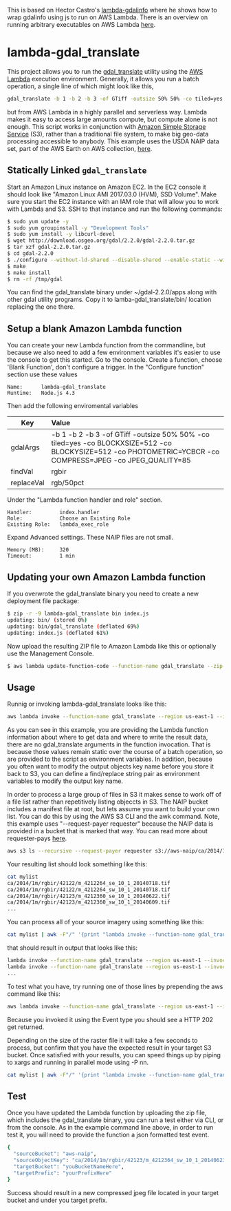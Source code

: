 This is based on Hector Castro's [lambda-gdalinfo](https://github.com/hectcastro/lambda-gdalinfo) where he shows how to wrap gdalinfo using js to run on AWS Lambda.
There is an overview on running arbitrary executables on AWS Lambda [here](https://aws.amazon.com/blogs/compute/running-executables-in-aws-lambda/).

# lambda-gdal_translate

This project allows you to run the [gdal_translate](http://www.gdal.org/gdal_translate.html) utility using the [AWS Lambda](https://aws.amazon.com/lambda/) execution environment.
Generally, it allows you run a batch operation, a single line of which might look like this,

```bash
gdal_translate -b 1 -b 2 -b 3 -of GTiff -outsize 50% 50% -co tiled=yes -co BLOCKXSIZE=512 -co BLOCKYSIZE=512' -co PHOTOMETRIC=YCBCR -co COMPRESS=JPEG -co JPEG_QUALITY='85' input.tif output.tif
```
but from AWS Lambda in a highly parallel and serverless way. Lambda makes it easy to access large amounts compute, but compute alone is not enough. This script works in conjunction with [Amazon Simple Storage Service](https://aws.amazon.com/s3) (S3), rather than a traditional file system, to make big geo-data processing accessible to anybody. This example uses the USDA NAIP data set, part of the AWS Earth on AWS collection, [here](https://aws.amazon.com/public-datasets/naip/). 

## Statically Linked `gdal_translate`

Start an Amazon Linux instance on Amazon EC2. In the EC2 console it should look like "Amazon Linux AMI 2017.03.0 (HVM), SSD Volume".  Make sure you start the EC2 instance with an IAM role that will allow you to work with Lambda and S3. SSH to that instance and run the following commands:

```bash
$ sudo yum update -y
$ sudo yum groupinstall -y "Development Tools"
$ sudo yum install -y libcurl-devel
$ wget http://download.osgeo.org/gdal/2.2.0/gdal-2.2.0.tar.gz
$ tar xzf gdal-2.2.0.tar.gz
$ cd gdal-2.2.0
$ ./configure --without-ld-shared --disable-shared --enable-static --with-curl --prefix /tmp/gdal
$ make
$ make install
$ rm -rf /tmp/gdal
```
You can find the gdal_translate binary under ~/gdal-2.2.0/apps along with other gdal utility programs. Copy it to lamba-gdal_translate/bin/ location replacing the one there.

## Setup a blank Amazon Lambda function

You can create your new Lambda function from the commandline, but because we also need to add a few environment variables it's easier to use the console to get this started.
Go to the console. Create a function, choose 'Blank Function', don't configure a trigger.
In the "Configure function" section use these values

```
Name:      lambda-gdal_translate 
Runtime:   Node.js 4.3  
```

Then add the following enviromental variables

| Key           | Value         | 
| ------------- |:-------------| 
| gdalArgs      |  -b 1 -b 2 -b 3 -of GTiff -outsize 50% 50% -co tiled=yes -co BLOCKXSIZE=512 -co BLOCKYSIZE=512 -co PHOTOMETRIC=YCBCR -co COMPRESS=JPEG -co JPEG_QUALITY=85 |
| findVal       | rgbir      | 
| replaceVal    | rgb/50pct      | 

Under the "Lambda function handler and role" section.

```
Handler:         index.handler
Role:            Choose an Existing Role
Existing Role:   lambda_exec_role
``` 
Expand Advanced settings. These NAIP files are not small.

```
Memory (MB):     320
Timeout:         1 min
```

## Updating your own Amazon Lambda function

If you overwrote the gdal_translate binary you need to create a new deployment file package:

```bash
$ zip -r -9 lambda-gdal_translate bin index.js
updating: bin/ (stored 0%)
updating: bin/gdal_translate (deflated 69%)
updating: index.js (deflated 61%)
```
Now upload the resulting ZIP file to Amazon Lambda like this or optionally use the Management Console.

```bash
$ aws lambda update-function-code --function-name gdal_translate --zip-file fileb://lambda-gdal_translate.zip
```

## Usage

Runnig or invoking lambda-gdal_translate looks like this:

```bash
aws lambda invoke --function-name gdal_translate --region us-east-1 --invocation-type Event --payload '{"sourceBucket": "aws-naip", "sourceObjectKey": "wi/2015/1m/rgbir/47090/m_4709061_sw_15_1_20150914.tif", "targetBucket": "yourBucketNameHere", "targetPrefix": "yourPrefixHere"}' log
```

As you can see in this example, you are providing the Lambda function information about where to get data and where to write the result data, there are no gdal_translate arguments in the function invocation. That is because those values remain static over the course of a batch operation, so are provided to the script as environment variables. In addition, because you often want to modify the output objects key name before you store it back to S3, you can define a find/replace string pair as environment variables to modify the output key name.


In order to process a large group of files in S3 it makes sense to work off of a file list rather than repetitively listing objeccts in S3. The NAIP bucket includes a manifest file at root, but lets assume you want to build your own list. You can do this by using the AWS S3 CLI and the awk command. Note, this example uses "--request-payer requester" because the NAIP data is provided in a bucket that is marked that way. You can read more about requester-pays [here](http://docs.aws.amazon.com/AmazonS3/latest/dev/RequesterPaysBuckets.html). 

```bash
aws s3 ls --recursive --request-payer requester s3://aws-naip/ca/2014/1m/rgbir | awk -F" " '{print $4}' > mylist
```
Your resulting list should look something like this:

```bash
cat mylist
ca/2014/1m/rgbir/42122/m_4212264_se_10_1_20140718.tif
ca/2014/1m/rgbir/42122/m_4212264_sw_10_1_20140718.tif
ca/2014/1m/rgbir/42123/m_4212360_se_10_1_20140622.tif
ca/2014/1m/rgbir/42123/m_4212360_sw_10_1_20140609.tif
...
```
You can process all of your source imagery using something like this:

```bash
cat mylist | awk -F"/" '{print "lambda invoke --function-name gdal_translate --region us-east-1 --invocation-type Event --payload \x27{\"sourceBucket\": \"aws-naip\",\"sourceObjectKey\": \""$0"\", \"targetBucket\": \"yourBucketNameHere\", \"targetPrefix\": \"yourPrefixHere\"}\x27 log" }'
```

that should result in output that looks like this:

```bash
lambda invoke --function-name gdal_translate --region us-east-1 --invocation-type Event --payload '{"sourceBucket": "aws-naip","sourceObjectKey": "ca/2014/1m/rgbir/42123/m_4212362_sw_10_1_20140622.tif", "targetBucket": "yourBucketNameHere", "targetPrefix": "yourPrefixHere"}' log
lambda invoke --function-name gdal_translate --region us-east-1 --invocation-type Event --payload '{"sourceBucket": "aws-naip","sourceObjectKey": "ca/2014/1m/rgbir/42123/m_4212363_se_10_1_20140622.tif", "targetBucket": "yourBucketNameHere", "targetPrefix": "yourPrefixHere"}' log
...
```

To test what you have, try running one of those lines by prepending the aws command like this:

```bash
aws lambda invoke --function-name gdal_translate --region us-east-1 --invocation-type Event --payload '{"sourceBucket": "aws-naip","sourceObjectKey": "ca/2014/1m/rgbir/42123/m_4212362_sw_10_1_20140622.tif", "targetBucket": "youBucketNameHere", "targetPrefix": "yourPrefixHere"}' log
```

Because you invoked it using the Event type you should see a HTTP 202 get returned.

Depending on the size of the raster file it will take a few seconds to process, but confirm that you have the expected result in your target S3 bucket. Once satisfied with your results, you can speed things up by piping to  xargs and running in parallel mode using -P nn.

```bash
cat mylist | awk -F"/" '{print "lambda invoke --function-name gdal_translate --region us-east-1 --invocation-type Event --payload \x27{\"sourceBucket\": \"aws-naip\",\"sourceObjectKey\": \""$0"\", \"targetBucket\": \"youBucketNameHere\", \"targetPrefix\": \"yourPrefixHere\"}\x27 log" }' | xargs -n 11 -P 64 aws
```


## Test

Once you have updated the Lambda function by uploading the zip file, which includes the gdal_translate binary, you can run a test either via CLI, or from the console. As in the example command line above, in order to run test it, you will need to provide the function a json formatted test event.

```bash
{
  "sourceBucket": "aws-naip",
  "sourceObjectKey": "ca/2014/1m/rgbir/42123/m_4212364_sw_10_1_20140623.tif",
  "targetBucket": "youBucketNameHere",
  "targetPrefix": "yourPrefixHere"
}
```

Success should result in a new compressed jpeg file located in your target bucket and under you target prefix.

